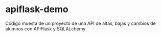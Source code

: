 # apiflask-demo
Código muesta de un proyecto de una API de altas, bajas y cambios de alumnos con APIFlask y SQLALchemy
